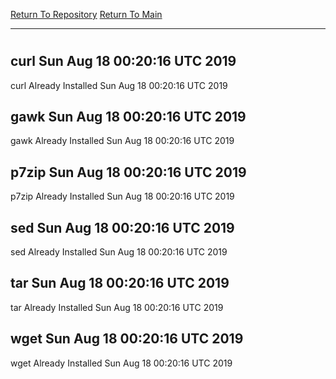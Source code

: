 [Return To Repository](https://github.com/deathbybandaid/piholeparser/)
[Return To Main](https://github.com/deathbybandaid/piholeparser/blob/master/RecentRunLogs/Mainlog.md)
____________________________________
# 
## curl Sun Aug 18 00:20:16 UTC 2019
curl Already Installed Sun Aug 18 00:20:16 UTC 2019
## gawk Sun Aug 18 00:20:16 UTC 2019
gawk Already Installed Sun Aug 18 00:20:16 UTC 2019
## p7zip Sun Aug 18 00:20:16 UTC 2019
p7zip Already Installed Sun Aug 18 00:20:16 UTC 2019
## sed Sun Aug 18 00:20:16 UTC 2019
sed Already Installed Sun Aug 18 00:20:16 UTC 2019
## tar Sun Aug 18 00:20:16 UTC 2019
tar Already Installed Sun Aug 18 00:20:16 UTC 2019
## wget Sun Aug 18 00:20:16 UTC 2019
wget Already Installed Sun Aug 18 00:20:16 UTC 2019
